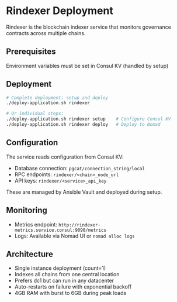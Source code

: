 # Rindexer Deployment

Rindexer is the blockchain indexer service that monitors governance contracts across multiple chains.

## Prerequisites

Environment variables must be set in Consul KV (handled by setup)

## Deployment

```bash
# Complete deployment: setup and deploy
./deploy-application.sh rindexer

# Or individual steps:
./deploy-application.sh rindexer setup    # Configure Consul KV
./deploy-application.sh rindexer deploy   # Deploy to Nomad
```

## Configuration

The service reads configuration from Consul KV:
- Database connection: `pgcat/connection_string/local`
- RPC endpoints: `rindexer/<chain>_node_url`
- API keys: `rindexer/<service>_api_key`

These are managed by Ansible Vault and deployed during setup.

## Monitoring

- Metrics endpoint: `http://rindexer-metrics.service.consul:9090/metrics`
- Logs: Available via Nomad UI or `nomad alloc logs`

## Architecture

- Single instance deployment (count=1)
- Indexes all chains from one central location
- Prefers dc1 but can run in any datacenter
- Auto-restarts on failure with exponential backoff
- 4GB RAM with burst to 6GB during peak loads